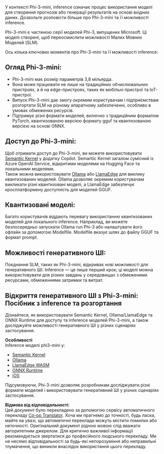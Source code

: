 <!--
CO_OP_TRANSLATOR_METADATA:
{
  "original_hash": "f1ff728038c4f554b660a36b76cbdd6e",
  "translation_date": "2025-07-16T21:14:03+00:00",
  "source_file": "md/01.Introduction/03/overview.md",
  "language_code": "uk"
}
-->
У контексті Phi-3-mini, inference означає процес використання моделі для створення прогнозів або генерації результатів на основі вхідних даних. Дозвольте розповісти більше про Phi-3-mini та її можливості inference.

Phi-3-mini є частиною серії моделей Phi-3, випущених Microsoft. Ці моделі створені, щоб переосмислити можливості Малих Мовних Моделей (SLM).

Ось кілька ключових моментів про Phi-3-mini та її можливості inference:

## **Огляд Phi-3-mini:**
- Phi-3-mini має розмір параметрів 3,8 мільярда.
- Вона може працювати не лише на традиційних обчислювальних пристроях, а й на edge-пристроях, таких як мобільні пристрої та IoT-пристрої.
- Випуск Phi-3-mini дає змогу окремим користувачам і підприємствам розгортати SLM на різному апаратному забезпеченні, особливо в умовах обмежених ресурсів.
- Підтримує різні формати моделей, включно з традиційним форматом PyTorch, квантизованою версією формату gguf та квантизованою версією на основі ONNX.

## **Доступ до Phi-3-mini:**
Щоб отримати доступ до Phi-3-mini, ви можете використовувати [Semantic Kernel](https://github.com/microsoft/SemanticKernelCookBook?WT.mc_id=aiml-138114-kinfeylo) у додатку Copilot. Semantic Kernel загалом сумісний із Azure OpenAI Service, відкритими моделями на Hugging Face та локальними моделями.  
Також можна використовувати [Ollama](https://ollama.com) або [LlamaEdge](https://llamaedge.com) для виклику квантизованих моделей. Ollama дозволяє окремим користувачам викликати різні квантизовані моделі, а LlamaEdge забезпечує кросплатформену доступність для моделей GGUF.

## **Квантизовані моделі:**
Багато користувачів віддають перевагу використанню квантизованих моделей для локального inference. Наприклад, ви можете безпосередньо запускати Ollama run Phi-3 або налаштувати його офлайн за допомогою Modelfile. Modelfile вказує шлях до файлу GGUF та формат prompt.

## **Можливості генеративного ШІ:**
Поєднання SLM, таких як Phi-3-mini, відкриває нові можливості для генеративного ШІ. Inference — це лише перший крок; ці моделі можна використовувати для різних завдань у середовищах з обмеженими ресурсами, обмеженнями затримки та витрат.

## **Відкриття генеративного ШІ з Phi-3-mini: Посібник з inference та розгортання**  
Дізнайтеся, як використовувати Semantic Kernel, Ollama/LlamaEdge та ONNX Runtime для доступу та inference моделей Phi-3-mini, а також досліджуйте можливості генеративного ШІ у різних сценаріях застосування.

**Особливості**  
Inference моделі phi3-mini у:

- [Semantic Kernel](https://github.com/Azure-Samples/Phi-3MiniSamples/tree/main/semantickernel?WT.mc_id=aiml-138114-kinfeylo)  
- [Ollama](https://github.com/Azure-Samples/Phi-3MiniSamples/tree/main/ollama?WT.mc_id=aiml-138114-kinfeylo)  
- [LlamaEdge WASM](https://github.com/Azure-Samples/Phi-3MiniSamples/tree/main/wasm?WT.mc_id=aiml-138114-kinfeylo)  
- [ONNX Runtime](https://github.com/Azure-Samples/Phi-3MiniSamples/tree/main/onnx?WT.mc_id=aiml-138114-kinfeylo)  
- [iOS](https://github.com/Azure-Samples/Phi-3MiniSamples/tree/main/ios?WT.mc_id=aiml-138114-kinfeylo)  

Підсумовуючи, Phi-3-mini дозволяє розробникам досліджувати різні формати моделей і використовувати генеративний ШІ у різних сценаріях застосування.

**Відмова від відповідальності**:  
Цей документ було перекладено за допомогою сервісу автоматичного перекладу [Co-op Translator](https://github.com/Azure/co-op-translator). Хоча ми прагнемо до точності, будь ласка, майте на увазі, що автоматичні переклади можуть містити помилки або неточності. Оригінальний документ рідною мовою слід вважати авторитетним джерелом. Для критично важливої інформації рекомендується звертатися до професійного людського перекладу. Ми не несемо відповідальності за будь-які непорозуміння або неправильні тлумачення, що виникли внаслідок використання цього перекладу.